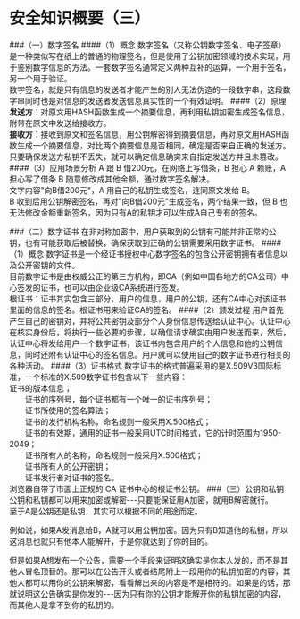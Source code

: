 安全知识概要（三）
===

###（一）数字签名
####（1）概念
数字签名（又称公钥数字签名、电子签章）是一种类似写在纸上的普通的物理签名，但是使用了公钥加密领域的技术实现，用于鉴别数字信息的方法。一套数字签名通常定义两种互补的运算，一个用于签名，另一个用于验证。  
数字签名，就是只有信息的发送者才能产生的别人无法伪造的一段数字串，这段数字串同时也是对信息的发送者发送信息真实性的一个有效证明。
####（2）原理
**发送方**：对原文用HASH函数生成一个摘要信息，再利用私钥加密生成签名信息，附带在原文中发送给接收方。  
**接收方**：接收到原文和签名信息，用公钥解密得到摘要信息，再对原文用HASH函数生成一个摘要信息，对比两个摘要信息是否相同，确定是否来自正确的发送方。  
只要确保发送方私钥不丢失，就可以确定信息确实来自指定发送方并且未篡改。
####（3）应用场景分析
A 跟 B 借200元，在网络上写借条，B 担心 A 赖账，A 担心写了借条 B 随意修改成其他金额，通过数字签名解决。  
文字内容"向B借200元"，A 用自己的私钥生成签名，连同原文发给 B。  
B 收到后用公钥解密签名，再对"向B借200元"生成签名，两个结果一致，但 B 也无法修改金额重新签名，因为只有A的私钥才可以生成A自己专有的签名。

###（二）数字证书
在非对称加密中，用户获取到的公钥有可能并非正常的公钥，也有可能获取后被替换，确保获取到正确的公钥需要采用数字证书。
####（1）概念
数字证书是一个经证书授权中心数字签名的包含公开密钥拥有者信息以及公开密钥的文件。  
目前数字证书是由权威公正的第三方机构，即CA（例如中国各地方的CA公司）中心签发的证书，也可以由企业级CA系统进行签发。  
根证书：证书其实包含三部分，用户的信息，用户的公钥，还有CA中心对该证书里面的信息的签名。根证书用来验证CA的签名。
####（2）颁发过程
用户首先产生自己的密钥对，并将公共密钥及部分个人身份信息传送给认证中心。认证中心在核实身份后，将执行一些必要的步骤，以确信请求确实由用户发送而来，然后，认证中心将发给用户一个数字证书，该证书内包含用户的个人信息和他的公钥信息，同时还附有认证中心的签名信息。用户就可以使用自己的数字证书进行相关的各种活动。
####（3）证书格式
数字证书的格式普遍采用的是X.509V3国际标准，一个标准的X.509数字证书包含以下一些内容：  
证书的版本信息；  
　　证书的序列号，每个证书都有一个唯一的证书序列号；   
　　证书所使用的签名算法；  
　　证书的发行机构名称，命名规则一般采用X.500格式；  
　　证书的有效期，通用的证书一般采用UTC时间格式，它的计时范围为1950-2049；  
　　证书所有人的名称，命名规则一般采用X.500格式；  
　　证书所有人的公开密钥；  
　　证书发行者对证书的签名。  
浏览器自带了市面上正规的 CA 证书中心的根证书公钥。
###（三）公钥和私钥
公钥和私钥都可以用来加密或解密---只要能保证用A加密，就用B解密就行。  
至于A是公钥还是私钥，其实可以根据不同的用途而定。

例如说，如果A发消息给B，A就可以用公钥加密。因为只有B知道他的私钥，所以这消息也就只有他本人能解开，于是你就达到了你的目的。

但是如果A想发布一个公告，需要一个手段来证明这确实是你本人发的，而不是其他人冒名顶替的。那可以在公告开头或者结尾附上一段用你的私钥加密的内容，其他人都可以用你的公钥来解密，看看解出来的内容是不是相符的。如果是的话，那就说明这公告确实是你发的---因为只有你的公钥才能解开你的私钥加密的内容，而其他人是拿不到你的私钥的。